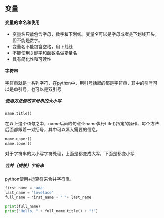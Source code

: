## 变量

#### 变量的命名和使用

-   变量名只能包含字母，数字和下划线。变量名可以是字母或者是下划线开头，但不能是数字。
-   变量名不能包含空格，用下划线
-   不能使用关键字和函数名做变量名
-   具有简化性和可读性

#### 字符串

字符串就是一系列字符，在python中，用引号括起的都是字符串，其中的引号可以是单引号，也可以是双引号

##### 使用方法修改字母串的大小写

```python
name.title()
```

在以上这个语句之中，name后面的句点让name执行title()指定的操作。每个方法后面都跟着一对括号，其中可以填入需要的信息。

```python
name.upper()
name.lower()
```

对于字符串的大小写字符处理，上面是都变成大写，下面是都变小写

##### 合并（拼接）字符串

python使用+运算符来合并字符串。

```python
first_name = "ada"
last_name = "lovelace"
full_name = first_name + " "+ last_name

print(full_name)
print("Hello, " + full_name.title() + "!")
```

